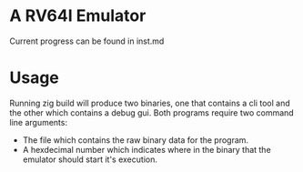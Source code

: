 # A RV64I Emulator
Current progress can be found in inst.md

# Usage
Running zig build will produce two binaries, one that contains a cli tool and the other which contains a debug gui.
Both programs require two command line arguments:
- The file which contains the raw binary data for the program.
- A hexdecimal number which indicates where in the binary that the emulator should start it's execution.
